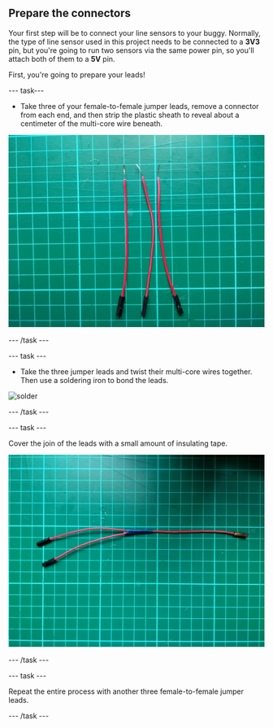 ## Prepare the connectors

Your first step will be to connect your line sensors to your buggy. Normally, the type of line sensor used in this project needs to be connected to a **3V3** pin, but you're going to run two sensors via the same power pin, so you'll attach both of them to a **5V** pin.

First, you're going to prepare your leads!

\--- task\---

- Take three of your female-to-female jumper leads, remove a connector from each end, and then strip the plastic sheath to reveal about a centimeter of the multi-core wire beneath.

![stripped](images/stripped.jpg)

\--- /task \---

\--- task \---

- Take the three jumper leads and twist their multi-core wires together. Then use a soldering iron to bond the leads.

![solder](images/solder.gif)

\--- /task \---

\--- task \---

Cover the join of the leads with a small amount of insulating tape.

![soldered](images/soldered.jpg)

\--- /task \---

\--- task \---

Repeat the entire process with another three female-to-female jumper leads.

\--- /task \---